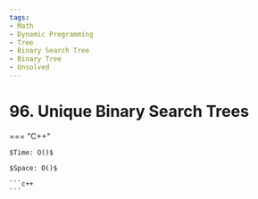 ```yaml
---
tags:
- Math
- Dynamic Programming
- Tree
- Binary Search Tree
- Binary Tree
- Unsolved
---
```



# 96. Unique Binary Search Trees

=== "C++"

    $Time: O()$

    $Space: O()$

    ```c++
    ```